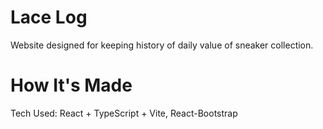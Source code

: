 # Lace Log

Website designed for keeping history of daily value of sneaker collection.

# How It's Made

Tech Used: React + TypeScript + Vite, React-Bootstrap
